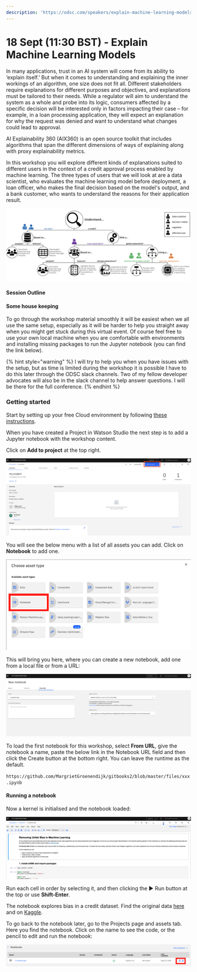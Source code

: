 ```yaml
---
description: 'https://odsc.com/speakers/explain-machine-learning-models/'
---
```


# 18 Sept \(11:30 BST\) - Explain Machine Learning Models

In many applications, trust in an AI system will come from its ability to ‘explain itself.’ But when it comes to understanding and explaining the inner workings of an algorithm, one size does not fit all. Different stakeholders require explanations for different purposes and objectives, and explanations must be tailored to their needs. While a regulator will aim to understand the system as a whole and probe into its logic, consumers affected by a specific decision will be interested only in factors impacting their case – for example, in a loan processing application, they will expect an explanation for why the request was denied and want to understand what changes could lead to approval.

AI Explainability 360 \(AIX360\) is an open source toolkit that includes algorithms that span the different dimensions of ways of explaining along with proxy explainability metrics.

In this workshop you will explore different kinds of explanations suited to different users in the context of a credit approval process enabled by machine learning. The three types of users that we will look at are a data scientist, who evaluates the machine learning model before deployment, a loan officer, who makes the final decision based on the model's output, and a bank customer, who wants to understand the reasons for their application result.

![](.gitbook/assets/tree1.png)

#### Session Outline

#### 

#### Some house keeping

To go through the workshop material smoothly it will be easiest when we all use the same setup, especially as it will be harder to help you straight away when you might get stuck during this virtual event. Of course feel free to use your own local machine when you are comfortable with environments and installing missing packages to run the Jupyter notebook \(you can find the link below\).

{% hint style="warning" %}
I will try to help you when you have issues with the setup, but as time is limited during the workshop it is possible I have to do this later through the ODSC slack channels. Two of my fellow developer advocates will also be in the slack channel to help answer questions. I will be there for the full conference.
{% endhint %}

### Getting started

Start by setting up your free Cloud environment by following [these instructions](https://margriet-groenendijk.gitbook.io/odsc-2020/untitled).

When you have created a Project in Watson Studio the next step is to add a Jupyter notebook with the workshop content.

Click on **Add to project** at the top right.

![](.gitbook/assets/screenshot-2020-09-15-at-08.55.10.png)

You will see the below menu with a list of all assets you can add. Click on **Notebook** to add one.

![](.gitbook/assets/screenshot-2020-09-03-at-10.56.21.png)

This will bring you here, where you can create a new notebook, add one from a local file or from a URL:

![](.gitbook/assets/screenshot-2020-09-03-at-11.22.15.png)

To load the first notebook for this workshop, select **From URL**, give the notebook a name, paste the below link in the Notebook URL field and then click the Create button at the bottom right. You can leave the runtime as the default.

`https://github.com/MargrietGroenendijk/gitbooks2/blob/master/files/xxx.ipynb`

#### Running a notebook

Now a kernel is initialised and the notebook loaded:

![](.gitbook/assets/screenshot-2020-09-03-at-11.28.05.png)

Run each cell in order by selecting it, and then clicking the ▶︎ Run button at the top or use **Shift-Enter**.

The notebook explores bias in a credit dataset. Find the original data [here](https://archive.ics.uci.edu/ml/datasets/Statlog+%28German+Credit+Data%29) and on [Kaggle](https://www.kaggle.com/uciml/german-credit).

To go back to the notebook later, go to the Projects page and assets tab. Here you find the notebook. Click on the name to see the code, or the pencil to edit and run the notebook:

![](.gitbook/assets/screenshot-2020-09-03-at-12.00.01.png)

